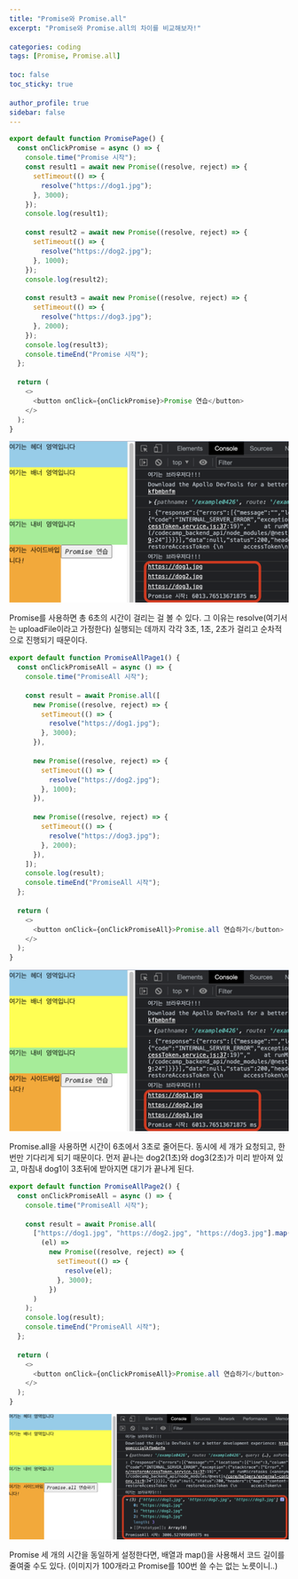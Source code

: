 ```yaml
---
title: "Promise와 Promise.all"
excerpt: "Promise와 Promise.all의 차이를 비교해보자!"

categories: coding
tags: [Promise, Promise.all]

toc: false
toc_sticky: true

author_profile: true
sidebar: false
---
```



```javascript
export default function PromisePage() {
  const onClickPromise = async () => {
    console.time("Promise 시작");
    const result1 = await new Promise((resolve, reject) => {
      setTimeout(() => {
        resolve("https://dog1.jpg");
      }, 3000);
    });
    console.log(result1);

    const result2 = await new Promise((resolve, reject) => {
      setTimeout(() => {
        resolve("https://dog2.jpg");
      }, 1000);
    });
    console.log(result2);

    const result3 = await new Promise((resolve, reject) => {
      setTimeout(() => {
        resolve("https://dog3.jpg");
      }, 2000);
    });
    console.log(result3);
    console.timeEnd("Promise 시작");
  };

  return (
    <>
      <button onClick={onClickPromise}>Promise 연습</button>
    </>
  );
}
```

![promise01](\assets/images/promise/promise01.png)

Promise를 사용하면 총 6초의 시간이 걸리는 걸 볼 수 있다. 그 이유는 resolve(여기서는 uploadFile이라고 가정한다) 실행되는 데까지 각각 3초, 1초, 2초가 걸리고 순차적으로 진행되기 때문이다. 


```javascript
export default function PromiseAllPage1() {
  const onClickPromiseAll = async () => {
    console.time("PromiseAll 시작");

    const result = await Promise.all([
      new Promise((resolve, reject) => {
        setTimeout(() => {
          resolve("https://dog1.jpg");
        }, 3000);
      }),

      new Promise((resolve, reject) => {
        setTimeout(() => {
          resolve("https://dog2.jpg");
        }, 1000);
      }),

      new Promise((resolve, reject) => {
        setTimeout(() => {
          resolve("https://dog3.jpg");
        }, 2000);
      }),
    ]);
    console.log(result);
    console.timeEnd("PromiseAll 시작");
  };

  return (
    <>
      <button onClick={onClickPromiseAll}>Promise.all 연습하기</button>
    </>
  );
}
```

![promise.all01](\assets/images/promise/promise01.png)

Promise.all을 사용하면 시간이 6초에서 3초로 줄어든다. 동시에 세 개가 요청되고, 한 번만 기다리게 되기 때문이다. 먼저 끝나는 dog2(1초)와 dog3(2초)가 미리 받아져 있고, 마침내 dog1이 3초뒤에 받아지면 대기가 끝나게 된다.


```javascript
export default function PromiseAllPage2() {
  const onClickPromiseAll = async () => {
    console.time("PromiseAll 시작");

    const result = await Promise.all(
      ["https://dog1.jpg", "https://dog2.jpg", "https://dog3.jpg"].map(
        (el) =>
          new Promise((resolve, reject) => {
            setTimeout(() => {
              resolve(el);
            }, 3000);
          })
      )
    );
    console.log(result);
    console.timeEnd("PromiseAll 시작");
  };

  return (
    <>
      <button onClick={onClickPromiseAll}>Promise.all 연습하기</button>
    </>
  );
}
```

![promise.all02](\assets/images/promise/promise.all02.png)

Promise 세 개의 시간을 동일하게 설정한다면, 배열과 map()을 사용해서 코드 길이를 줄여줄 수도 있다. (이미지가 100개라고 Promise를 100번 쓸 수는 없는 노릇이니..)